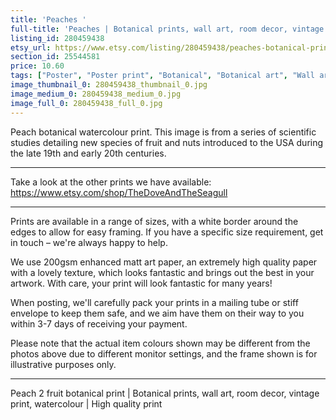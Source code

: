 ```yaml
---
title: 'Peaches '
full-title: 'Peaches | Botanical prints, wall art, room decor, vintage print, watercolour | High quality print'
listing_id: 280459438
etsy_url: https://www.etsy.com/listing/280459438/peaches-botanical-prints-wall-art-room?utm_source=site&utm_medium=api&utm_campaign=api
section_id: 25544581
price: 10.60
tags: ["Poster", "Poster print", "Botanical", "Botanical art", "Wall art", "Botanical poster", "Vintage", "Plant", "Watercolour", "Fruit", "Vintage print", "Peach", "High quality print"]
image_thumbnail_0: 280459438_thumbnail_0.jpg
image_medium_0: 280459438_medium_0.jpg
image_full_0: 280459438_full_0.jpg
---
```

Peach botanical watercolour print. This image is from a series of scientific studies detailing new species of fruit and nuts introduced to the USA during the late 19th and early 20th centuries.

---

Take a look at the other prints we have available:
https://www.etsy.com/shop/TheDoveAndTheSeagull

---

Prints are available in a range of sizes, with a white border around the edges to allow for easy framing. If you have a specific size requirement, get in touch – we&#39;re always happy to help.

We use 200gsm enhanced matt art paper, an extremely high quality paper with a lovely texture, which looks fantastic and brings out the best in your artwork. With care, your print will look fantastic for many years!

When posting, we&#39;ll carefully pack your prints in a mailing tube or stiff envelope to keep them safe, and we aim have them on their way to you within 3-7 days of receiving your payment.

Please note that the actual item colours shown may be different from the photos above due to different monitor settings, and the frame shown is for illustrative purposes only.

---

Peach 2 fruit botanical print | Botanical prints, wall art, room decor, vintage print, watercolour | High quality print
